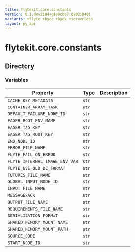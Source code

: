 ```yaml
---
title: flytekit.core.constants
version: 0.1.dev2184+g1e0cbe7.d20250401
variants: +flyte +byoc +byok +serverless
layout: py_api
---
```


# flytekit.core.constants

## Directory

### Variables

| Property | Type | Description |
|-|-|-|
| `CACHE_KEY_METADATA` | `str` |  |
| `CONTAINER_ARRAY_TASK` | `str` |  |
| `DEFAULT_FAILURE_NODE_ID` | `str` |  |
| `EAGER_ROOT_ENV_NAME` | `str` |  |
| `EAGER_TAG_KEY` | `str` |  |
| `EAGER_TAG_ROOT_KEY` | `str` |  |
| `END_NODE_ID` | `str` |  |
| `ERROR_FILE_NAME` | `str` |  |
| `FLYTE_FAIL_ON_ERROR` | `str` |  |
| `FLYTE_INTERNAL_IMAGE_ENV_VAR` | `str` |  |
| `FLYTE_USE_OLD_DC_FORMAT` | `str` |  |
| `FUTURES_FILE_NAME` | `str` |  |
| `GLOBAL_INPUT_NODE_ID` | `str` |  |
| `INPUT_FILE_NAME` | `str` |  |
| `MESSAGEPACK` | `str` |  |
| `OUTPUT_FILE_NAME` | `str` |  |
| `REQUIREMENTS_FILE_NAME` | `str` |  |
| `SERIALIZATION_FORMAT` | `str` |  |
| `SHARED_MEMORY_MOUNT_NAME` | `str` |  |
| `SHARED_MEMORY_MOUNT_PATH` | `str` |  |
| `SOURCE_CODE` | `str` |  |
| `START_NODE_ID` | `str` |  |

